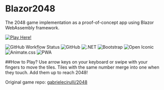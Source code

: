 # Blazor2048
The 2048 game implementation as a proof-of-concept app using Blazor WebAssembly framework.

[![Play Here!](https://img.shields.io/badge/-Play%20Here!-blueviolet?style=for-the-badge&logo=github)](https://mustafanesin.github.io/Blazor2048/)

![GitHub Workflow Status](https://img.shields.io/github/workflow/status/MustafaNesin/Blazor2048/DeployBlazorAppToGitHubPages)
![GitHub](https://img.shields.io/github/license/MustafaNesin/Blazor2048)
![.NET](https://img.shields.io/badge/.NET-v5.0-brightgreen)
![Bootstrap](https://img.shields.io/badge/Bootstrap-v4.3.1-blueviolet)
![Open Iconic](https://img.shields.io/badge/Open%20Iconic-v1.1.1-red)
![Animate.css](https://shields.io/badge/Animate.css-v4.1.1-orange)
![PWA](https://shields.io/badge/-PWA-blue)

##How to Play?
Use arrow keys on your keyboard or swipe with your fingers to move the tiles.
Tiles with the same number merge into one when they touch. Add them up to reach 2048!

Original game repo: [gabrielecirulli/2048](https://github.com/gabrielecirulli/2048/)
